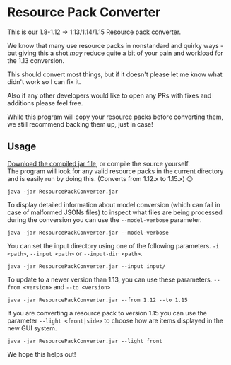 # Resource Pack Converter

This is our 1.8-1.12 -> 1.13/1.14/1.15 Resource pack converter.

We know that many use resource packs in nonstandard and quirky ways - but giving this a shot *may* reduce quite a bit of your pain and workload for the 1.13 conversion.

This should convert most things, but if it doesn't please let me know what didn't work so I can fix it.

Also if any other developers would like to open any PRs with fixes and additions please feel free.

While this program will copy your resource packs before converting them, we still recommend backing them up, just in case!

## Usage
[Download the compiled jar file](https://github.com/xrenegade100/ResourcePackConverter/releases/latest), or compile the source yourself.  
The program will look for any valid resource packs in the current directory and is easily run by doing this.
(Converts from 1.12.x to 1.15.x) :blush:

    java -jar ResourcePackConverter.jar

To display detailed information about model conversion (which can fail in case of malformed JSONs files) to inspect what files are being processed during the conversion you can use the `--model-verbose` parameter.

    java -jar ResourcePackConverter.jar --model-verbose

You can set the input directory using one of the following parameters.
`-i <path>`, `--input <path>` or `--input-dir <path>`.

    java -jar ResourcePackConverter.jar --input input/
	
To update to a newer version than 1.13, you can use these parameters.
`--from <version>` and `--to <version>`

	java -jar ResourcePackConverter.jar --from 1.12 --to 1.15

If you are converting a resource pack to version 1.15 you can use the parameter `--light <front|side>` to choose how are items displayed in the new GUI system.

    java -jar ResourcePackConverter.jar --light front

We hope this helps out!
